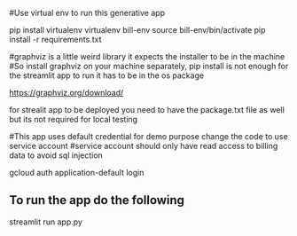 #Use virtual env to run this generative app

pip install virtualenv
virtualenv bill-env
source bill-env/bin/activate
pip install -r requirements.txt


#graphviz is a little weird library it expects the installer to be in the machine
#So install graphviz on your machine separately, pip install is not enough for the streamlit app to run it has to be in the os package

https://graphviz.org/download/

for strealit app to be deployed you need to have the package.txt file as well but its not required for local testing




#This app uses default credential for demo purpose change the code to use service account
#service account should only have read access to billing data to avoid sql injection

gcloud auth application-default login


## To run the app do the following
streamlit run app.py


